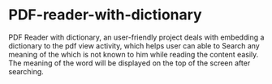 # PDF-reader-with-dictionary
PDF Reader with dictionary, an user-friendly project deals with embedding a dictionary to the pdf view activity, which helps user can able to Search any meaning of the which is not known to him while reading the content easily. The meaning of the word will be displayed on the top of the screen after searching.

